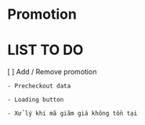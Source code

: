 # Promotion

# LIST TO DO

[ ] Add / Remove promotion

    - Precheckout data

    - Loading button

    - Xử lý khi mã giãm giá không tồn tại